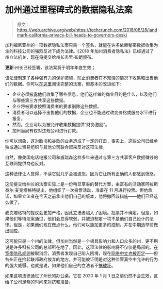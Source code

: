 # 加州通过里程碑式的数据隐私法案 

> 原文：<https://web.archive.org/web/https://techcrunch.com/2018/06/28/landmark-california-privacy-bill-heads-to-governors-desk/>

加利福尼亚州的一项数据隐私法案只需一个签名，就能在许多依赖秘密数据收集为生的科技公司的强烈反对下成为法律。《2018 年加州消费者隐私法》已经通过了州立法机关，现在将提交给州长杰里·布朗颁布。

**更新**:州长已经签署，该法案将于明年年底生效；

该法律制定了各种强有力的保护措施，防止消费者在不知情的情况下收集和出售他们的数据。你可以[在这里](https://web.archive.org/web/20221206181124/https://leginfo.legislature.ca.gov/faces/billTextClient.xhtml?bill_id=201720180AB375)阅读完整的法案，但基本的改进如下:

*   企业必须披露他们收集了哪些信息，他们这样做的商业目的是什么，以及他们与哪些第三方共享这些数据。
*   企业将被要求按照消费者的要求删除这些数据。
*   消费者可以选择不出售他们的数据，企业也不能通过改变价格或服务水平进行报复。
*   然而，企业可以为被允许收集数据提供“财务激励”。
*   加州当局有权对违规公司进行罚款。

你可以想象，这对脸书和谷歌的业务造成了一定的打击，事实上，这些公司已经单独或通过贸易组织与其他公司联合起来反对这项法律。

自然，像美国电话电报公司和威瑞森这样多年来通过与第三方共享客户数据赚钱的互联网提供商也反对。

这种法律让人觉得，不读它就几乎会被遗忘，因为它让所有正确的人都感到愤怒。

这份提交给州长的法案实际上是一份稍显草率的替代方案，由富有的活动家阿拉斯泰尔·麦克塔格特提出，他组织了一次投票活动，准备在 11 月进行投票。但他承诺，如果立法者在今天之前拿出他们自己的版本，他将撤回该措施——他们已经这么做了。

麦克塔格特的提议会更加严格，因此立法者陷入了困境。投票并不确定。但是，如果他们等待法案通过，他们会显得软弱，并被迫制定一项不是他们自己设计的法律。但是，如果他们现在做点什么，他们可以施加更多的控制，并在中期选举前做出回应。

这可能只是一个州的法律，但加州当然是一个极具影响力和人口众多的州，更不用说是许多科技公司的总部所在地了。因此，这项法律的影响将不仅仅是局部的。在[宽带隐私规则](https://web.archive.org/web/20221206181124/https://techcrunch.com/2017/03/29/everything-you-need-to-know-about-congress-decision-to-expose-your-data-to-internet-providers/)被取消后，消费者发现自己陷入困境，现在[网络中立也被否定](https://web.archive.org/web/20221206181124/https://techcrunch.com/2018/06/11/what-to-expect-now-that-net-neutrality-is-finally-dead-a-whole-lot-of-nothing/)——但各州正在捡起联邦政府放弃的地方，并可能被证明是对这种监管真空中允许的行为的强大威慑。也就是说，如果他们自己的立法者不[搞破坏](https://web.archive.org/web/20221206181124/https://techcrunch.com/2018/06/20/california-legislators-stealthily-eviscerate-states-net-neutrality-bill/)。

如果这项法律通过了州长的办公桌，它在 2020 年 1 月 1 日之前仍然不会生效，这给了公司足够的时间来对抗和准备。